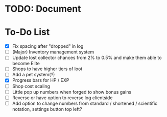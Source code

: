 # TODO: Document

# To-Do List
- [x] Fix spacing after "dropped" in log
- [ ] (Major) Inventory management system
- [ ] Update lost collector chances from 2% to 0.5% and make them able to become Elite
- [ ] Shops to have higher tiers of loot
- [ ] Add a pet system(?)
- [x] Progress bars for HP / EXP
- [ ] Shop cost scaling
- [ ] Little pop up numbers when forged to show bonus gains
- [ ] Reverse or have option to reverse log clientside
- [ ] Add option to change numbers from standard / shortened / scientific notation, settings button top left?
